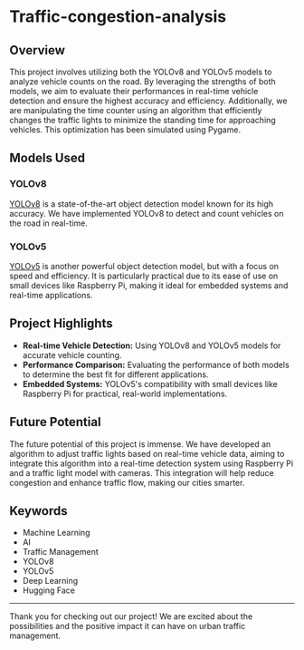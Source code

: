# Traffic-congestion-analysis

## Overview
This project involves utilizing both the YOLOv8 and YOLOv5 models to analyze vehicle counts on the road. By leveraging the strengths of both models, we aim to evaluate their performances in real-time vehicle detection and ensure the highest accuracy and efficiency. Additionally, we are manipulating the time counter using an algorithm that efficiently changes the traffic lights to minimize the standing time for approaching vehicles. This optimization has been simulated using Pygame.

## Models Used

### YOLOv8
[YOLOv8](https://lnkd.in/gRhjEGS5) is a state-of-the-art object detection model known for its high accuracy. We have implemented YOLOv8 to detect and count vehicles on the road in real-time.

### YOLOv5
[YOLOv5](https://lnkd.in/gJasCvgq) is another powerful object detection model, but with a focus on speed and efficiency. It is particularly practical due to its ease of use on small devices like Raspberry Pi, making it ideal for embedded systems and real-time applications.

## Project Highlights
- **Real-time Vehicle Detection:** Using YOLOv8 and YOLOv5 models for accurate vehicle counting.
- **Performance Comparison:** Evaluating the performance of both models to determine the best fit for different applications.
- **Embedded Systems:** YOLOv5's compatibility with small devices like Raspberry Pi for practical, real-world implementations.

## Future Potential
The future potential of this project is immense. We have developed an algorithm to adjust traffic lights based on real-time vehicle data, aiming to integrate this algorithm into a real-time detection system using Raspberry Pi and a traffic light model with cameras. This integration will help reduce congestion and enhance traffic flow, making our cities smarter.

## Keywords
- Machine Learning
- AI
- Traffic Management
- YOLOv8
- YOLOv5
- Deep Learning
- Hugging Face

---

Thank you for checking out our project! We are excited about the possibilities and the positive impact it can have on urban traffic management.
